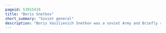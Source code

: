 ```yaml
---
pageid: 53915416
title: "Boris Snetkov"
short_summary: "Soviet general"
description: "Boris Vasilievich Snetkov was a soviet Army and Briefly russian Ground Forces Army General."
---
```

